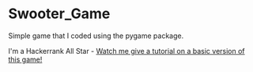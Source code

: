 # Swooter_Game
Simple game that I coded using the pygame package. 

I'm a Hackerrank All Star - [Watch me give a tutorial on a basic version of this game!](https://fb.watch/dzLGO_ssE4/)
